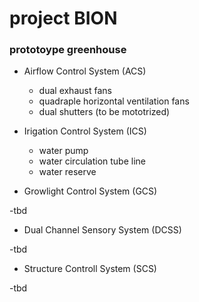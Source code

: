 # project BION

<h3>prototoype greenhouse</h3>

- Airflow Control System (ACS)
  
  - dual exhaust fans
  - quadraple horizontal ventilation fans
  - dual shutters (to be mototrized) 
 
 - Irigation Control System (ICS)
  
    - water pump
    - water circulation tube line
    - water reserve

- Growlight Control System (GCS)
 
 -tbd
 
- Dual Channel Sensory System (DCSS) 

 -tbd
 
 - Structure Controll System (SCS)
 
  -tbd 
